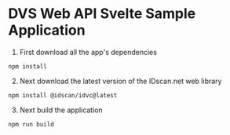 # DVS Web API Svelte Sample Application

1. First download all the app's dependencies
   
```
npm install
```

2. Next download the latest version of the IDscan.net web library

```
npm install @idscan/idvc@latest
```

3. Next build the application
   
```
npm run build
```